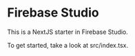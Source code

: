 # Firebase Studio

This is a NextJS starter in Firebase Studio.

To get started, take a look at src/index.tsx.
